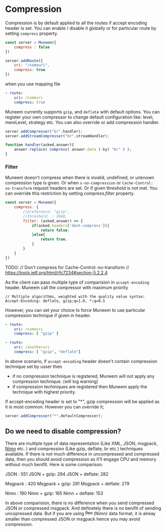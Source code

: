 # Compression
Compression is by default applied to all the routes if accept encoding header is set. You can enable / disable it globally or for particular route by setting `compress` property.

```js
const server = Muneem({
    compress : false
})

server.addRoute({
    uri: "/someuri",
    compress: true
})
```
when you use mapping file

```yaml
- route:
    uri: /someuri
    compress: true
```

Muneem currently supports `gzip`, and `deflate` with default options. You can register your own compressor to change default configuration like: level, memLevel, strategy etc. You can also override or add compression handler.

```js
server.addCompresser("br",handler);
server.addStreamCompresser("br",streamHandler);

function handler(asked,answer){
    answer.replace( compress( answer.data ).by( "br" ) );
}
```

### Filter
Muneem doesn't compress when there is invalid, undefined, or unknown compression type is given. Or when `x-no-compression` or `Cache-Control: no-transform` request headers are set. Or if given threshold is not met. You can override this restriction by setting *compress.filter* property.

```js
const server = Muneem({
    compress: {
        //preference: "gzip",
        //threshold  : 2048,
        filter: (asked,answer) => {
            if(asked.headers['dont-compress']){
                return false;
            }else{
                return true;
            }
        }
    }
})
```
TODO:
    // Don't compress for Cache-Control: no-transform
    // https://tools.ietf.org/html/rfc7234#section-5.2.2.4


As the client can pass multiple type of comparision in `accept-encoding` header. Muneem call the compressor with maximum priority

```
// Multiple algorithms, weighted with the quality value syntax:
Accept-Encoding: deflate, gzip;q=1.0, *;q=0.5
```

However, you can set your choice to force Muneem to use particular compression technique if given in header.

```yaml
- route:
    uri: /someuri
    compress: [ "gzip" ]

- route:
    uri: /anotheruri
    compress: [ "gzip", "deflate"]
```

In above scenario, if `accept-encoding` header doesn't contain compression technique set by usser then
* if no compression technique is registered, Muneem will not apply any compression technique. (will log warning)
* if compression techiniques are registered then Muneem apply the technique with highest priority.

If accept-encoding header is set to "*", gzip compression will be applied as it is most common. However you can override it;

```js
server.addCompresser("*",defaultCompresser);
```


## Do we need to disable compression?

There are multiple type of data representation (Like XML, JSON, msgpack, [Nimn](http://nimn.in/) etc. ) and compression (Like gzip, deflate, br etc.) techniques available. If there is not much difference in uncompressed and compressed data, then you should avoid compression as it'll engage CPU and memory without much benifit. Here is some comparison.

JSON :  551
JSON + gzip:  294
JSON + deflate:  282

Msgpack :  420
Msgpack + gzip:  291
Msgpack + deflate:  279

Nimn :  190
Nimn + gzip:  165
Nimn + deflate:  153

In above comparision, there is no difference when you send compressed JSON or compressed msgpack. And definetely there is no benifit of sending uncopressed data. But if you are using निम्न (Nimn) data format, it is alreay smaller than compressed JSON or msgpack hence you may avoid compression.

